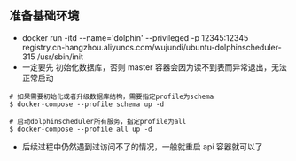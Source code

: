## 准备基础环境

* docker run -itd --name='dolphin' --privileged -p 12345:12345 registry.cn-hangzhou.aliyuncs.com/wujundi/ubuntu-dolphinscheduler-315 /usr/sbin/init
* 一定要先 初始化数据库，否则 master 容器会因为读不到表而异常退出，无法正常启动

```shell
# 如果需要初始化或者升级数据库结构，需要指定profile为schema
$ docker-compose --profile schema up -d

# 启动dolphinscheduler所有服务，指定profile为all
$ docker-compose --profile all up -d
```

* 后续过程中仍然遇到过访问不了的情况，一般就重启 api 容器就可以了
